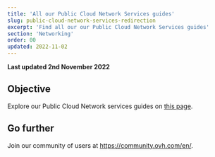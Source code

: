 ```yaml
---
title: 'All our Public Cloud Network Services guides'
slug: public-cloud-network-services-redirection
excerpt: 'Find all our our Public Cloud Network Services guides'
section: 'Networking'
order: 00
updated: 2022-11-02
---
```


**Last updated 2nd November 2022**

## Objective

Explore our Public Cloud Network services guides on [this page](https://docs.ovh.com/au/en/publiccloud/network-services/).

## Go further

Join our community of users at <https://community.ovh.com/en/>.